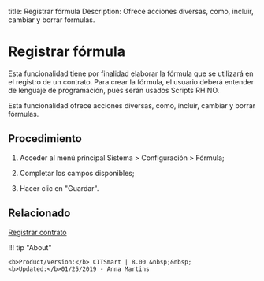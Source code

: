 title: Registrar fórmula
Description: Ofrece acciones diversas, como, incluir, cambiar y borrar fórmulas.
# Registrar fórmula

Esta funcionalidad tiene por finalidad elaborar la fórmula que se utilizará en
el registro de un contrato. Para crear la fórmula, el usuario deberá entender de
lenguaje de programación, pues serán usados Scripts RHINO.

Esta funcionalidad ofrece acciones diversas, como, incluir, cambiar y borrar
fórmulas.

Procedimiento
-----------------

1.  Acceder al menú principal Sistema \> Configuración \> Fórmula;

2.  Completar los campos disponibles;

3.  Hacer clic en "Guardar".



Relacionado
-------

[Registrar contrato](/es-es/citsmart-platform-8/additional-features/contract-management/use/register-contract.html)


!!! tip "About"

    <b>Product/Version:</b> CITSmart | 8.00 &nbsp;&nbsp;
    <b>Updated:</b>01/25/2019 - Anna Martins
